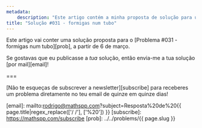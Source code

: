 ```yaml
---
metadata:
    description: "Este artigo contém a minha proposta de solução para um dos problemas deste blogue."
title: "Solução #031 - formigas num tubo"
---
```


Este artigo vai conter uma solução proposta
para o [Problema #031 - formigas num tubo][prob],
a partir de 6 de março.

Se gostavas que eu publicasse a *tua* solução, então
envia-me a tua solução [por mail][email]!
<!--Este artigo contém a minha solução proposta
para o [Problema #031 - formigas num tubo][prob].
Por favor, não leias esta solução se ainda não tentaste
resolver [o problema][prob] a sério.-->

===

<!--### Solução



Se tens alguma questão sobre a minha solução, se encontraste algum erro (woops!) ou se gostavas de partilhar a *tua* solução, deixa um comentário em baixo.
Caso contrário podes só deixar um “upvote”!-->

[Não te esqueças de subscrever a newsletter][subscribe] para receberes
um problema diretamente no teu email de quinze em quinze dias!

[email]: mailto:rodrigo@mathspp.com?subject=Resposta%20de%20{{ page.title|regex_replace(['/ /'], ['%20']) }}
[subscribe]: https://mathspp.com/subscribe
[prob]: ../../problems/{{ page.slug }}
